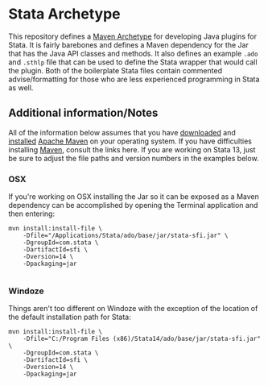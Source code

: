 # Stata Archetype
This repository defines a [Maven Archetype](http://maven.apache.org/archetype/index.html) for developing Java plugins for Stata.  It is fairly barebones and defines a Maven dependency for the Jar that has the Java API classes and methods.  It also defines an example `.ado` and `.sthlp` file that can be used to define the Stata wrapper that would call the plugin.  Both of the boilerplate Stata files contain commented advise/formatting for those who are less experienced programming in Stata as well.

## Additional information/Notes
All of the information below assumes that you have [downloaded](http://maven.apache.org/download.cgi) and [installed](http://maven.apache.org/install.html) [Apache Maven](http://maven.apache.org/index.html) on your operating system.  If you have difficulties installing [Maven](http://maven.apache.org/index.html), consult the links here.
If you are working on Stata 13, just be sure to adjust the file paths and version numbers in the examples below.

### OSX

If you're working on OSX installing the Jar so it can be exposed 
as a Maven dependency can be accomplished by opening the Terminal application 
and then entering:

```
mvn install:install-file \
    -Dfile="/Applications/Stata/ado/base/jar/stata-sfi.jar" \
    -DgroupId=com.stata \
    -DartifactId=sfi \
    -Dversion=14 \
    -Dpackaging=jar
    
```
    
### Windoze
Things aren't too different on Windoze with the exception of the location of the default installation path for Stata:

```
mvn install:install-file \
    -Dfile="C:/Program Files (x86)/Stata14/ado/base/jar/stata-sfi.jar" \
    -DgroupId=com.stata \
    -DartifactId=sfi \
    -Dversion=14 \
    -Dpackaging=jar
    
```